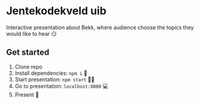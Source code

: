 # Jentekodekveld uib

Interactive presentation about Bekk, where audience choose the topics they would like to hear 😏

## Get started

1. Clone repo
2. Install dependencies: `npm i` 🔧
3. Start presentation: `npm start` 🏃‍♀️
4. Go to presentation: `localhost:8000` 💻
5. Present 🎉
